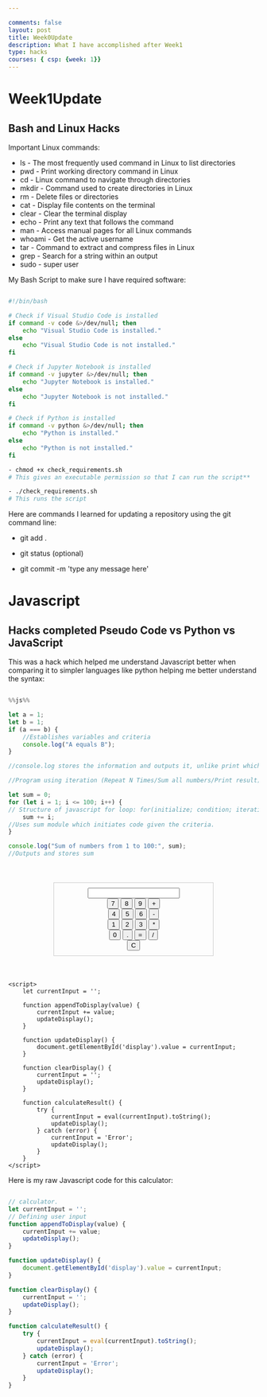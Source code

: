 ```yaml
---

comments: false
layout: post
title: Week0Update
description: What I have accomplished after Week1
type: hacks
courses: { csp: {week: 1}}
---
```


# Week1Update

## Bash and Linux Hacks

Important Linux commands:

- ls - The most frequently used command in Linux to list directories
- pwd - Print working directory command in Linux
- cd - Linux command to navigate through directories
- mkdir - Command used to create directories in Linux
- rm - Delete files or directories
- cat - Display file contents on the terminal
- clear - Clear the terminal display
- echo - Print any text that follows the command
- man - Access manual pages for all Linux commands
- whoami - Get the active username
- tar - Command to extract and compress files in Linux
- grep - Search for a string within an output
- sudo - super user

My Bash Script to make sure I have required software:

```bash

#!/bin/bash

# Check if Visual Studio Code is installed
if command -v code &>/dev/null; then
    echo "Visual Studio Code is installed."
else
    echo "Visual Studio Code is not installed."
fi

# Check if Jupyter Notebook is installed
if command -v jupyter &>/dev/null; then
    echo "Jupyter Notebook is installed."
else
    echo "Jupyter Notebook is not installed."
fi

# Check if Python is installed
if command -v python &>/dev/null; then
    echo "Python is installed."
else
    echo "Python is not installed."
fi

- chmod +x check_requirements.sh
# This gives an executable permission so that I can run the script**

- ./check_requirements.sh
# This runs the script
```

Here are commands I learned for updating a repository using the git command line:

- git add .

- git status (optional)

- git commit -m 'type any message here'

# Javascript

## Hacks completed Pseudo Code vs Python vs JavaScript

This was a hack which helped me understand Javascript better when comparing it to simpler languages like python helping me better understand the syntax:

```Javascript

%%js%%

let a = 1;
let b = 1;
if (a === b) {
    //Establishes variables and criteria
    console.log("A equals B");
}

//console.log stores the information and outputs it, unlike print which just outputs static text

//Program using iteration (Repeat N Times/Sum all numbers/Print result)

let sum = 0;
for (let i = 1; i <= 100; i++) {
// Structure of javascript for loop: for(initialize; condition; iteration)
    sum += i;
//Uses sum module which initiates code given the criteria. 
}

console.log("Sum of numbers from 1 to 100:", sum);
//Outputs and stores sum

```

<html>
<head>
    <title>Calculator</title>
    <style>
        #calculator {
            width: 300px;
            margin: 50px auto;
            border: 1px solid #ccc;
            padding: 10px;
            text-align: center;
        }
    </style>
</head>
<body>
    <div id="calculator">
        <input type="text" id="display" readonly>
        <br>
        <button onclick="appendToDisplay('7')">7</button>
        <button onclick="appendToDisplay('8')">8</button>
        <button onclick="appendToDisplay('9')">9</button>
        <button onclick="appendToDisplay('+')">+</button>
        <br>
        <button onclick="appendToDisplay('4')">4</button>
        <button onclick="appendToDisplay('5')">5</button>
        <button onclick="appendToDisplay('6')">6</button>
        <button onclick="appendToDisplay('-')">-</button>
        <br>
        <button onclick="appendToDisplay('1')">1</button>
        <button onclick="appendToDisplay('2')">2</button>
        <button onclick="appendToDisplay('3')">3</button>
        <button onclick="appendToDisplay('*')">*</button>
        <br>
        <button onclick="appendToDisplay('0')">0</button>
        <button onclick="appendToDisplay('.')">.</button>
        <button onclick="calculateResult()">=</button>
        <button onclick="appendToDisplay('/')">/</button>
        <br>
        <button onclick="clearDisplay()">C</button>
    </div>
    
    <script>
        let currentInput = '';

        function appendToDisplay(value) {
            currentInput += value;
            updateDisplay();
        }

        function updateDisplay() {
            document.getElementById('display').value = currentInput;
        }

        function clearDisplay() {
            currentInput = '';
            updateDisplay();
        }

        function calculateResult() {
            try {
                currentInput = eval(currentInput).toString();
                updateDisplay();
            } catch (error) {
                currentInput = 'Error';
                updateDisplay();
            }
        }
    </script>
</body>
</html>

Here is my raw Javascript code for this calculator:

```Javascript 

// calculator.
let currentInput = '';
// Defining user input
function appendToDisplay(value) {
    currentInput += value;
    updateDisplay();
}

function updateDisplay() {
    document.getElementById('display').value = currentInput;
}

function clearDisplay() {
    currentInput = '';
    updateDisplay();
}

function calculateResult() {
    try {
        currentInput = eval(currentInput).toString();
        updateDisplay();
    } catch (error) {
        currentInput = 'Error';
        updateDisplay();
    }
}

```